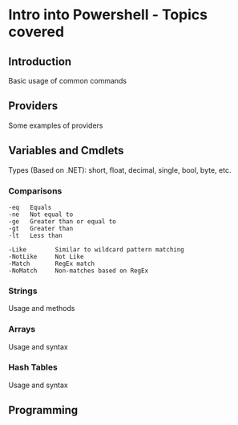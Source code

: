 # Intro into Powershell - Topics covered

## Introduction
Basic usage of common commands

## Providers
Some examples of providers

## Variables and Cmdlets
Types (Based on .NET): short, float, decimal, single, bool, byte, etc.

### Comparisons
    -eq   Equals
    -ne   Not equal to
    -ge   Greater than or equal to
    -gt   Greater than
    -lt   Less than

    -Like        Similar to wildcard pattern matching
    -NotLike     Not Like
    -Match       RegEx match
    -NoMatch     Non-matches based on RegEx


### Strings
Usage and methods

### Arrays
Usage and syntax

### Hash Tables
Usage and syntax

## Programming
 
